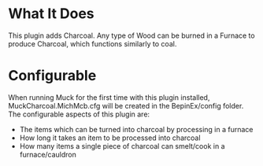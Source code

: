 # What It Does
This plugin adds Charcoal. Any type of Wood can be burned in a Furnace to produce Charcoal, which functions similarly to coal.

# Configurable
When running Muck for the first time with this plugin installed, MuckCharcoal.MichMcb.cfg will be created in the BepinEx/config folder.
The configurable aspects of this plugin are:

- The items which can be turned into charcoal by processing in a furnace
- How long it takes an item to be processed into charcoal
- How many items a single piece of charcoal can smelt/cook in a furnace/cauldron